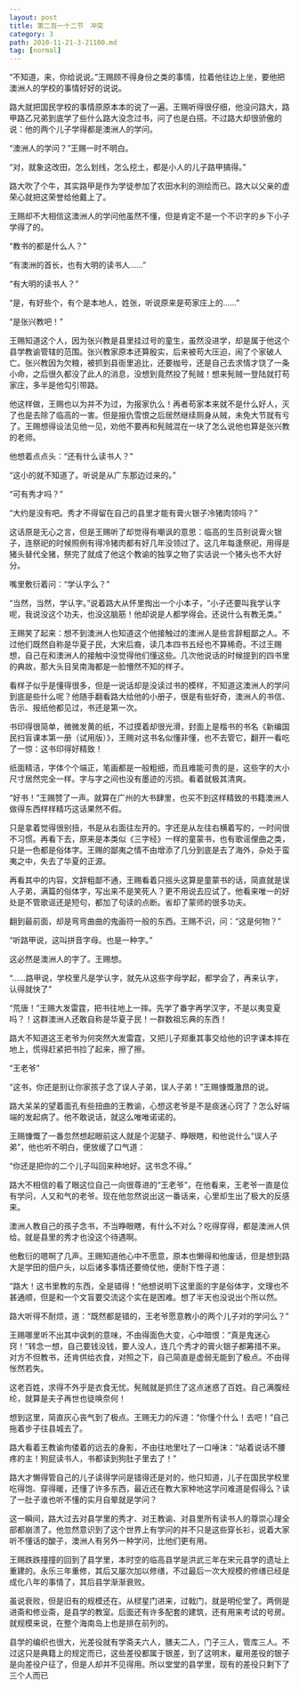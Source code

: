 ```yaml
---
layout: post
title: 第二百一十二节　冲突
category: 3
path: 2010-11-21-3-21100.md
tag: [normal]
---
```


“不知道，来，你给说说。”王赐顾不得身份之类的事情，拉着他往边上坐，要他把澳洲人的学校的事情好好的说说。

路大就把国民学校的事情原原本本的说了一遍。王赐听得很仔细，他没问路大，路甲路乙兄弟到底学了些什么路大没念过书，问了也是白搭。不过路大却很骄傲的说：他的两个儿子学得都是澳洲人的学问。

“澳洲人的学问？”王赐一时不明白。

“对，就象这改田，怎么划线，怎么挖土，都是小人的儿子路甲搞得。”

路大吹了个牛，其实路甲是作为学徒参加了农田水利的测绘而已。路大以父亲的虚荣心就把这荣誉给他戴上了。

王赐却不大相信这澳洲人的学问他虽然不懂，但是肯定不是一个不识字的乡下小子学得了的。

“教书的都是什么人？”

“有澳洲的首长，也有大明的读书人……”

“有大明的读书人？”

“是，有好些个，有个是本地人，姓张，听说原来是苟家庄上的……”

“是张兴教吧！”

王赐知道这个人，因为张兴教是县里挂过号的童生，虽然没进学，却是属于他这个县学教谕管辖的范围。张兴教家原本还算殷实，后来被苟大压迫，闹了个家破人亡。张兴教因为欠粮，被抓到县衙里追比，还要枷号，还是自己去求情才饶了一条小命，之后很久都没了此人的消息，没想到竟然投了髡贼！想来髡贼一登陆就打苟家庄，多半是他勾引带路。

他这样做，王赐也以为并不为过，为报家仇么！再者苟家本来就不是什么好人，灭了也是去除了临高的一害。但是报仇雪恨之后居然继续厕身从贼，未免大节就有亏了。王赐想得设法见他一见，劝他不要再和髡贼混在一块了怎么说他也算是张兴教的老师。

他想着点点头：“还有什么读书人？”

“这小的就不知道了。听说是从广东那边过来的。”

“可有秀才吗？”

“大约是没有吧。秀才不得留在自己的县里才能有膏火银子冷猪肉领吗？”

这话原是无心之言，但是王赐听了却觉得有嘲讽的意思：临高的生员别说膏火银子，连祭祀的时候照例有得冷猪肉都有好几年没领过了。这几年每逢祭祀，用得是猪头替代全猪，祭完了就成了他这个教谕的独享之物了实话说一个猪头也不大好分。

嘴里敷衍着问：“学认字么？”

“当然，当然，学认字。”说着路大从怀里掏出一个小本子，“小子还要叫我学认字呢，我说没这个功夫，也没这脑筋！他却说是人都学得会。还说什么有教无类。”

王赐笑了起来：想不到澳洲人也知道这个他接触过的澳洲人是些言辞粗鄙之人。不过他们既然自称是华夏子民，大宋后裔，读几本四书五经也不算稀奇。不过王赐想，自己在和澳洲人的接触中没觉得他们懂这些。几次他说话的时候提到的四书里的典故，那大头目吴南海都是一脸懵然不知的样子。

看样子似乎是懂得很多，但是一说话却是没读过书的模样，不知道这澳洲人的学问到底是些什么呢？他随手翻看路大给他的小册子，很是有些好奇，澳洲人的书信、告示、报纸他都见过，书还是第一次。

书印得很简单，微微发黄的纸，不过摸着却很光滑，封面上是楷书的书名《新编国民扫盲课本第一册（试用版）》，王赐对这书名似懂非懂，也不去管它，翻开一看吃了一惊：这书印得好精致！

纸面精洁，字体个个端正，笔画都是一般粗细，而且难能可贵的是，这些字的大小尺寸居然完全一样。字与字之间也没有墨迹的污损。看着就极其清爽。

“好书！”王赐赞了一声。就算在广州的大书肆里，也买不到这样精致的书籍澳洲人做得东西样样精巧这话果然不假。

只是拿着觉得很别扭，书是从右面往左开的。字还是从左往右横着写的，一时间很不习惯。再看下去，原来是本类似《三字经》一样的童蒙书，也有歌谣俚曲之类，只是一色都是俗体字。王赐的鄙夷之情不由增添了几分到底是去了海外，杂处于蛮夷之中，失去了华夏的正源。

再看其中的内容，文辞粗鄙不通，王赐看着只摇头这算是童蒙书的话，简直就是误人子弟，满篇的俗体字，写出来不是笑死人？更不用说去应试了。他看来唯一的好处是不管歌谣还是短句，都加了句读的点断。省却了蒙师的很多功夫。

翻到最前面，却是弯弯曲曲的鬼画符一般的东西。王赐不识，问：“这是何物？”

“听路甲说，这叫拼音字母。也是一种字。”

这必然是澳洲人的字了。王赐想。

“……路甲说，学校里凡是学认字，就先从这些字母学起，都学会了，再来认字，认得就快了”

“荒唐！”王赐大发雷霆，把书往地上一摔。先学了番字再学汉字，不是以夷变夏吗？！这群澳洲人还敢自称是华夏子民！一群数祖忘典的东西！

路大不知道这王老爷为何突然大发雷霆，又把儿子郑重其事交给他的识字课本摔在地上，慌得赶紧把书捡了起来，擦了擦。

“王老爷”

“这书，你还是别让你家孩子念了误人子弟，误人子弟！”王赐慷慨激昂的说。

路大呆呆的望着面孔有些扭曲的王教谕，心想这老爷是不是痰迷心窍了？怎么好端端的发起病了。他不敢说话，就这么唯唯诺诺的。

王赐慷慨了一番忽然想起眼前这人就是个泥腿子、睁眼瞎，和他说什么“误人子弟”，他也听不明白，便放缓了口气道：

“你还是把你的二个儿子叫回来种地好。这书念不得。”

路大不相信的看了眼这位自己一向很尊进的“王老爷”，在他看来，王老爷一直是位有学问，人又和气的老爷。现在他忽然说出这一番话来，心里却生出了极大的反感来。

澳洲人教自己的孩子念书，不当睁眼瞎，有什么不对么？吃得穿得，都是澳洲人供给。就是县里的秀才也没这个待遇啊。

他敷衍的嗯啊了几声。王赐知道他心中不愿意，原本也懒得和他废话，但是想到路大是学田的佃户头，以后诸多事情还要倚仗他，便耐下性子道：

“路大！这书里教的东西，全是错得！”他想说明下这里面的字是俗体字，文理也不甚通顺，但是和一个文盲要交流这个实在是困难。想了半天也没说出个所以然。

路大听得不耐烦，道：“既然都是错的，王老爷愿意教小的两个儿子对的学问么？”

王赐哪里听不出其中讽刺的意味，不由得面色大变，心中暗恨：“真是鬼迷心窍！”转念一想，自己要钱没钱，要人没人，连几个秀才的膏火银子都筹措不来。对方不但教书，还肯供给衣食，对照之下，自己简直是虚弱无能到了极点。不由得怅然若失。

这老百姓，求得不外乎是衣食无忧。髡贼就是抓住了这点迷惑了百姓。自己满腹经纶，就算是夫子再世也徒唤奈何！

想到这里，简直灰心丧气到了极点。王赐无力的斥道：“你懂个什么！去吧！”自己拖着步子往县城去了。

路大看着王教谕佝偻着的远去的身影，不由往地里吐了一口唾沫：“站着说话不腰疼的主！狗屁读书人，书都读到狗肚子里去了！”

路大才懒得管自己的儿子读得学问是错得还是对的，他只知道，儿子在国民学校里吃得饱、穿得暖，还懂了许多东西，最近还在教大家种地这学问难道是假得么？读了一肚子谁也听不懂的实月自晕就是学问？

这一瞬间，路大过去对县学里的秀才、对王教谕、对县里所有读书人的尊崇心理全部都崩溃了。他忽然意识到了这个世界上有学问的并不只是这些穿长衫，说着大家听不懂话的酸子，澳洲人有另外一种学问，比他们更有用。

王赐跌跌撞撞的回到了县学里，本时空的临高县学是洪武三年在宋元县学的遗址上重建的。永乐三年重修，其后又屡次加以修缮，不过最后一次大规模的修缮已经是成化八年的事情了，其后县学渐渐衰败。

虽说衰败，但是旧有的规模还在。从棂星门进来，过戟门，就是明伦堂了。两侧是进斋和修业斋，是县学的教室。后面还有许多配套的建筑，还有用来考试的号房。就规模来说，在整个海南岛上也是排在前列的。

县学的编织也很大，光差役就有学斋夫六人，膳夫二人，门子三人，管库三人。不过这只是典籍上的规定而已，这些差役都属于银差，到了这明末，雇用差役的银子是向差役户征了，但是人却并不见得用。所以堂堂的县学里，现有的差役只剩下了三个人而已